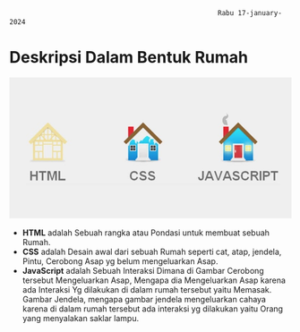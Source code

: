 														Rabu 17-january-2024
# Deskripsi Dalam Bentuk Rumah

![Foto_rumah](Asets/IMG-13.jpg)



- **HTML** adalah Sebuah rangka atau Pondasi untuk membuat sebuah Rumah. 
- **CSS** adalah Desain awal dari sebuah Rumah seperti cat, atap, jendela, Pintu, Cerobong Asap yg belum mengeluarkan Asap. 
- **JavaScript** adalah Sebuah Interaksi Dimana di Gambar Cerobong tersebut Mengeluarkan Asap, Mengapa dia Mengeluarkan Asap karena ada Interaksi Yg dilakukan di dalam rumah tersebut yaitu Memasak.
	Gambar Jendela, mengapa gambar jendela mengeluarkan cahaya karena di dalam rumah tersebut ada interaksi yg dilakukan yaitu Orang yang menyalakan saklar lampu. 

 